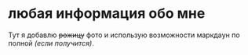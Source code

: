 # любая информация обо мне 
Тут я добавлю ~~рожицу~~ фото и использую возможности маркдаyн по полной *(если получится)*.


